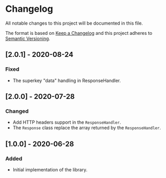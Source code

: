 # Changelog
All notable changes to this project will be documented in this file.

The format is based on [Keep a Changelog](http://keepachangelog.com/en/1.0.0/)
and this project adheres to [Semantic Versioning](http://semver.org/spec/v2.0.0.html).

## [2.0.1] - 2020-08-24
### Fixed
- The superkey "data" handling in ResponseHandler.

## [2.0.0] - 2020-07-28
### Changed
- Add HTTP headers support in the `ResponseHandler`.
- The `Response` class replace the array returned by the `ResponseHandler`.

## [1.0.0] - 2020-06-28
### Added
- Initial implementation of the library.
